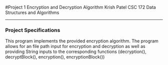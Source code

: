 #Project 1 Encryption and Decryption Algorithm
Krish Patel
CSC 172 Data Structures and Algorithms

***
### Project Specifications
This program implements the provided encryption algorithm. The program allows for an file path input for encryption and decryption as well as providing String inputs to the corresponding functions (decryption(), decryptBlock(), encryption(), encryptionBlock())